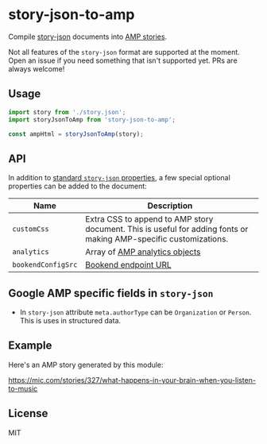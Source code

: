 # story-json-to-amp

Compile [story-json](https://github.com/micnews/story-json) documents into [AMP stories](https://github.com/ampproject/amphtml/blob/master/extensions/amp-story/amp-story.md).

Not all features of the `story-json` format are supported at the moment. Open an issue if you need something that isn't supported yet. PRs are always welcome!

## Usage

```js
import story from './story.json';
import storyJsonToAmp from 'story-json-to-amp';

const ampHtml = storyJsonToAmp(story);
```

## API

In addition to [standard `story-json` properties](https://github.com/micnews/story-json#document-properties), a few special optional properties can be added to the document:

| Name | Description |
| ------ | ------------- |
| `customCss` | Extra CSS to append to AMP story document. This is useful for adding fonts or making AMP-specific customizations. |
| `analytics` | Array of [AMP analytics objects](https://www.ampproject.org/docs/reference/components/amp-analytics) |
| `bookendConfigSrc` | [Bookend endpoint URL](https://www.ampproject.org/docs/tutorials/visual_story/create_bookend) |

## Google AMP specific fields in `story-json`

- In `story-json` attribute `meta.authorType` can be `Organization` or `Person`. This is uses in structured data.



## Example

Here's an AMP story generated by this module:

https://mic.com/stories/327/what-happens-in-your-brain-when-you-listen-to-music

## License

MIT
